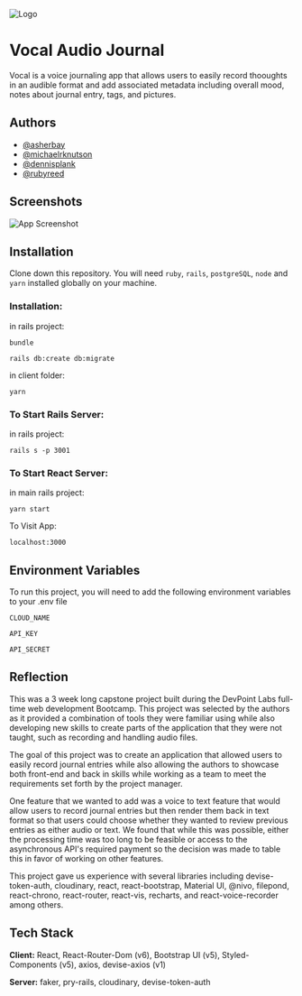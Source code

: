 ![Logo](https://res.cloudinary.com/djhlv2nfc/image/upload/v1643757279/Vocal/Images/6_e44mfu.png)

# Vocal Audio Journal

Vocal is a voice journaling app that allows users to easily record thooughts in an audible format and add associated metadata including overall mood, notes about journal entry, tags, and pictures.

## Authors

- [@asherbay](https://github.com/asherbay)
- [@michaelrknutson](https://github.com/mrknutson)
- [@dennisplank](https://github.com/DennyPlank)
- [@rubyreed](https://github.com/rubyreed)

## Screenshots

![App Screenshot](https://via.placeholder.com/468x300?text=App+Screenshot+Here)

## Installation

Clone down this repository. You will need `ruby`, `rails`, `postgreSQL`, `node` and `yarn` installed globally on your machine.

### Installation:

in rails project:

`bundle`

`rails db:create db:migrate`

in client folder:

`yarn`

### To Start Rails Server:

in rails project:

`rails s -p 3001`

### To Start React Server:

in main rails project:

`yarn start`

To Visit App:

`localhost:3000`

## Environment Variables

To run this project, you will need to add the following environment variables to your .env file

`CLOUD_NAME`

`API_KEY`

`API_SECRET`

## Reflection

This was a 3 week long capstone project built during the DevPoint Labs full-time web development Bootcamp. This project was selected by the authors as it provided a combination of tools they were familiar using while also developing new skills to create parts of the application that they were not taught, such as recording and handling audio files.

The goal of this project was to create an application that allowed users to easily record journal entries while also allowing the authors to showcase both front-end and back in skills while working as a team to meet the requirements set forth by the project manager.

One feature that we wanted to add was a voice to text feature that would allow users to record journal entries but then render them back in text format so that users could choose whether they wanted to review previous entries as either audio or text. We found that while this was possible, either the processing time was too long to be feasible or access to the asynchronous API's required payment so the decision was made to table this in favor of working on other features.

This project gave us experience with several libraries including devise-token-auth, cloudinary, react, react-bootstrap, Material UI, @nivo, filepond, react-chrono, react-router, react-vis, recharts, and react-voice-recorder among others.

## Tech Stack

**Client:**
React, React-Router-Dom (v6), Bootstrap UI (v5), Styled-Components (v5), axios, devise-axios (v1)

**Server:**
faker, pry-rails, cloudinary, devise-token-auth

